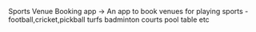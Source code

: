 Sports Venue Booking app ->  An app to book venues for playing sports  - football,cricket,pickball turfs   badminton courts   pool table   etc  
